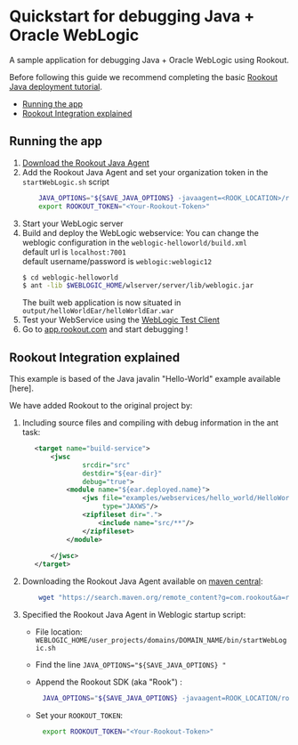 # Quickstart for debugging Java + Oracle WebLogic 

A sample application for debugging Java + Oracle WebLogic using Rookout.

Before following this guide we recommend completing the basic [Rookout Java deployment tutorial](https://github.com/Rookout/tutorial-java).

* [Running the app](#running-the-app)
* [Rookout Integration explained](#rookout-integration-explained)


## Running the app
1. [Download the Rookout Java Agent](https://search.maven.org/remote_content?g=com.rookout&a=rook&v=LATEST)
1. Add the Rookout Java Agent and set your organization token in the `startWebLogic.sh` script
    ```bash
        JAVA_OPTIONS="${SAVE_JAVA_OPTIONS} -javaagent=<ROOK_LOCATION>/rook.jar"
        export ROOKOUT_TOKEN="<Your-Rookout-Token>"
    ```
1. Start your WebLogic server
1. Build and deploy the WebLogic webservice:
    You can change the weblogic configuration in the `weblogic-helloworld/build.xml`  
    default url is `localhost:7001`  
    default username/password is `weblogic:weblogic12`
    ``` bash
    $ cd weblogic-helloworld
    $ ant -lib $WEBLOGIC_HOME/wlserver/server/lib/weblogic.jar
    ```
    The built web application is now situated in `output/helloWorldEar/helloWorldEar.war`
1. Test your WebService using the [WebLogic Test Client](http://localhost:7001/ws_utc/begin.do?wsdlUrl=http://localhost:7001/HelloWorldImpl/HelloWorldService?WSDL)
1. Go to [app.rookout.com](https://app.rookout.com/) and start debugging !

## Rookout Integration explained

This example is based of the Java javalin "Hello-World" example available [here].

We have added Rookout to the original project by:
1. Including source files and compiling with debug information in the ant task:
    ```xml
       <target name="build-service">
           <jwsc
                   srcdir="src"
                   destdir="${ear-dir}"
                   debug="true">
               <module name="${ear.deployed.name}">
                   <jws file="examples/webservices/hello_world/HelloWorldImpl.java"
                        type="JAXWS"/>
                   <zipfileset dir=".">
                       <include name="src/**"/>
                   </zipfileset>
               </module>
       
           </jwsc>
       </target>
    ```
1. Downloading the Rookout Java Agent available on [maven central]:
    ```bash
        wget "https://search.maven.org/remote_content?g=com.rookout&a=rook&v=LATEST"  -O rook.jar
    ```
1. Specified the Rookout Java Agent in Weblogic startup script:
    
   - File location: `WEBLOGIC_HOME/user_projects/domains/DOMAIN_NAME/bin/startWebLogic.sh`
   
   - Find the line `JAVA_OPTIONS="${SAVE_JAVA_OPTIONS} "`
   - Append the Rookout SDK (aka "Rook") :
   ```bash
        JAVA_OPTIONS="${SAVE_JAVA_OPTIONS} -javaagent=ROOK_LOCATION/rook.jar"
   ```
   - Set your `ROOKOUT_TOKEN`:
   ```bash
        export ROOKOUT_TOKEN="<Your-Rookout-Token>"
   ```


[Java + Rookout]: https://docs.rookout.com/docs/sdk-setup.html
[maven central]: https://mvnrepository.com/artifact/com.rookout/rook
